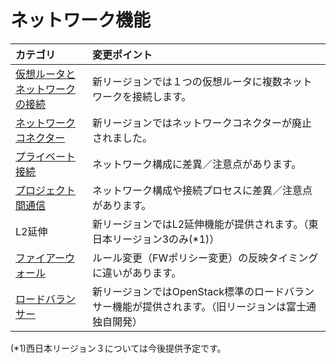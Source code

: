 # ネットワーク機能

| カテゴリ                                             | 変更ポイント                                                                                        |
|:-----------------------------------------------------|:----------------------------------------------------------------------------------------------------|
| [仮想ルータとネットワークの接続](vrouter-network.md) | 新リージョンでは１つの仮想ルータに複数ネットワークを接続します。                                    |
| [ネットワークコネクター](networkconnector.md)        | 新リージョンではネットワークコネクターが廃止されました。                                            |
| [プライベート接続](privateconnection.md)             | ネットワーク構成に差異／注意点があります。                                                          |
| [プロジェクト間通信](projectconnection.md)           | ネットワーク構成や接続プロセスに差異／注意点があります。                                            |
| L2延伸                                               | 新リージョンではL2延伸機能が提供されます。（東日本リージョン3のみ(*1)）                             |
| [ファイアーウォール](fwaas.md)                       | ルール変更（FWポリシー変更）の反映タイミングに違いがあります。                                      |
| [ロードバランサー](lbaas.md)                         | 新リージョンではOpenStack標準のロードバランサー機能が提供されます。（旧リージョンは富士通独自開発） |

(*1)西日本リージョン３については今後提供予定です。
